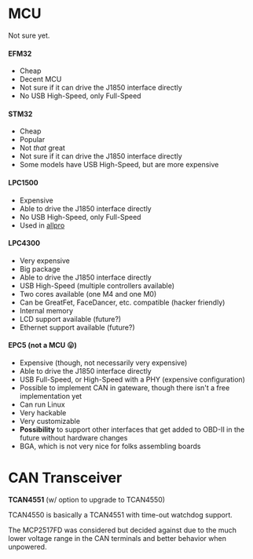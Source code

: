 # MCU

Not sure yet.

#### EFM32
- Cheap
- Decent MCU
- Not sure if it can drive the J1850 interface directly
- No USB High-Speed, only Full-Speed

#### STM32
- Cheap
- Popular
- Not *that* great
- Not sure if it can drive the J1850 interface directly
- Some models have USB High-Speed, but are more expensive

#### LPC1500
- Expensive
- Able to drive the J1850 interface directly
- No USB High-Speed, only Full-Speed
- Used in [allpro](http://www.obddiag.net/allpro.html)

#### LPC4300
- Very expensive
- Big package
- Able to drive the J1850 interface directly
- USB High-Speed (multiple controllers available)
- Two cores available (one M4 and one M0)
- Can be GreatFet, FaceDancer, etc. compatible (hacker friendly)
- Internal memory
- LCD support available (future?)
- Ethernet support available (future?)

#### EPC5 (not a MCU :stuck_out_tongue:)
- Expensive (though, not necessarily very expensive)
- Able to drive the J1850 interface directly
- USB Full-Speed, or High-Speed with a PHY (expensive configuration)
- Possible to implement CAN in gateware, though there isn't a free implementation yet
- Can run Linux
- Very hackable
- Very customizable
- **Possibility** to support other interfaces that get added to OBD-II in the future without hardware changes
- BGA, which is not very nice for folks assembling boards


# CAN Transceiver

**TCAN4551** (w/ option to upgrade to TCAN4550)

TCAN4550 is basically a TCAN4551 with time-out watchdog support.

The MCP2517FD was considered but decided against due to the much lower voltage
range in the CAN terminals and better behavior when unpowered.
